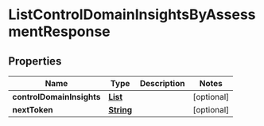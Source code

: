 

# ListControlDomainInsightsByAssessmentResponse


## Properties

| Name | Type | Description | Notes |
|------------ | ------------- | ------------- | -------------|
|**controlDomainInsights** | [**List**](List.md) |  |  [optional] |
|**nextToken** | [**String**](String.md) |  |  [optional] |



